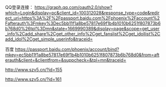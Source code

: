 

QQ登录连接：
https://graph.qq.com/oauth2.0/show?which=Login&display=pc&client_id=100312028&response_type=code&redirect_uri=https%3A%2F%2Fpassport.baidu.com%2Fphoenix%2Faccount%2Fafterauth%3Fmkey%3Dec5bb11f1a8be57817e69f1b4b1010b6251f807873b6b768d0%26tpl%3Dmn&state=1669990389&display=page&scope=get_user_info%2Cadd_share%2Cget_other_info%2Cget_fanslist%2Cget_idollist%2Cadd_idol%2Cget_simple_userinfo&traceid=

百度
https://passport.baidu.com/phoenix/account/bind?mkey=ec5bb11f1a8be57817e69f1b4b1010b6251f807873b6b768d0&from=afterauth&client=&clientfrom=&suppcheck=&tpl=mn&traceid=



http://www.szv5.cn/?id=155

http://www.szv5.cn/?id=161